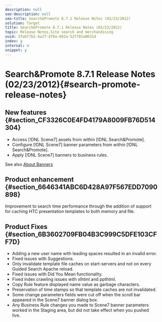 ```yaml
---
description: null
seo-description: null
seo-title: Search&Promote 8.7.1 Release Notes (02/23/2012)
solution: Target
title: Search&Promote 8.7.1 Release Notes (02/23/2012)
topic: Release Notes,Site search and merchandising
uuid: 3fabf7b2-4a27-4f0a-862a-52f701a0631d
index: y
internal: n
snippet: y
---
```


# Search&Promote 8.7.1 Release Notes (02/23/2012){#search-promote-release-notes}

## New features {#section_CF3326C0E4FD4179A8009FB76D514304}

* Access [!DNL Scene7] assets from within [!DNL Search&Promote]. 
* Configure [!DNL Scene7] banner parameters from within [!DNL Search&Promote]. 
* Apply [!DNL Scene7] banners to business rules.

See also [About Banners](../c-about-design-menu/c-about-banners.md#concept_5BBE01FEC6134393B43CC917C8CC64DA)

## Product enhancement {#section_6646341ABC6D428A97F567EDD7090898}

Improvement to search time performance through the addition of support for caching HTC presentation templates to both memory and file.

## Product Fixes {#section_6B3602709FB04B3C999C5DFE103CFF7D}

* Adding a new user name with leading spaces resulted in an invalid error. 
* Fixed issues with Suggestions. 
* Only invalidate template file caches on start-servers and not on every Guided Search Apache reload. 
* Fixed issues with Did You Mean functionality. 
* Fixed index crawling issues with xlhtml and ppthtml. 
* Copy Rule feature displayed name value as garbage characters. 
* Preservation of time stamps so that template caches are not invalidated. 
* Some change parameters fields were cut off when the scroll bar appeared in the Scene7 banner dialog box. 
* Any Business Rule changes you made to Scene7 banner parameters worked in the Staging area, but did not take effect when you pushed live.


